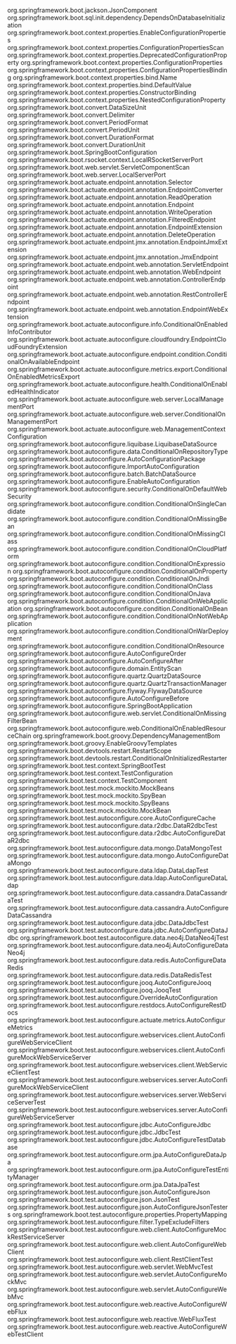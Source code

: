 org.springframework.boot.jackson.JsonComponent
org.springframework.boot.sql.init.dependency.DependsOnDatabaseInitialization
org.springframework.boot.context.properties.EnableConfigurationProperties
org.springframework.boot.context.properties.ConfigurationPropertiesScan
org.springframework.boot.context.properties.DeprecatedConfigurationProperty
org.springframework.boot.context.properties.ConfigurationProperties
org.springframework.boot.context.properties.ConfigurationPropertiesBinding
org.springframework.boot.context.properties.bind.Name
org.springframework.boot.context.properties.bind.DefaultValue
org.springframework.boot.context.properties.ConstructorBinding
org.springframework.boot.context.properties.NestedConfigurationProperty
org.springframework.boot.convert.DataSizeUnit
org.springframework.boot.convert.Delimiter
org.springframework.boot.convert.PeriodFormat
org.springframework.boot.convert.PeriodUnit
org.springframework.boot.convert.DurationFormat
org.springframework.boot.convert.DurationUnit
org.springframework.boot.SpringBootConfiguration
org.springframework.boot.rsocket.context.LocalRSocketServerPort
org.springframework.boot.web.servlet.ServletComponentScan
org.springframework.boot.web.server.LocalServerPort
org.springframework.boot.actuate.endpoint.annotation.Selector
org.springframework.boot.actuate.endpoint.annotation.EndpointConverter
org.springframework.boot.actuate.endpoint.annotation.ReadOperation
org.springframework.boot.actuate.endpoint.annotation.Endpoint
org.springframework.boot.actuate.endpoint.annotation.WriteOperation
org.springframework.boot.actuate.endpoint.annotation.FilteredEndpoint
org.springframework.boot.actuate.endpoint.annotation.EndpointExtension
org.springframework.boot.actuate.endpoint.annotation.DeleteOperation
org.springframework.boot.actuate.endpoint.jmx.annotation.EndpointJmxExtension
org.springframework.boot.actuate.endpoint.jmx.annotation.JmxEndpoint
org.springframework.boot.actuate.endpoint.web.annotation.ServletEndpoint
org.springframework.boot.actuate.endpoint.web.annotation.WebEndpoint
org.springframework.boot.actuate.endpoint.web.annotation.ControllerEndpoint
org.springframework.boot.actuate.endpoint.web.annotation.RestControllerEndpoint
org.springframework.boot.actuate.endpoint.web.annotation.EndpointWebExtension
org.springframework.boot.actuate.autoconfigure.info.ConditionalOnEnabledInfoContributor
org.springframework.boot.actuate.autoconfigure.cloudfoundry.EndpointCloudFoundryExtension
org.springframework.boot.actuate.autoconfigure.endpoint.condition.ConditionalOnAvailableEndpoint
org.springframework.boot.actuate.autoconfigure.metrics.export.ConditionalOnEnabledMetricsExport
org.springframework.boot.actuate.autoconfigure.health.ConditionalOnEnabledHealthIndicator
org.springframework.boot.actuate.autoconfigure.web.server.LocalManagementPort
org.springframework.boot.actuate.autoconfigure.web.server.ConditionalOnManagementPort
org.springframework.boot.actuate.autoconfigure.web.ManagementContextConfiguration
org.springframework.boot.autoconfigure.liquibase.LiquibaseDataSource
org.springframework.boot.autoconfigure.data.ConditionalOnRepositoryType
org.springframework.boot.autoconfigure.AutoConfigurationPackage
org.springframework.boot.autoconfigure.ImportAutoConfiguration
org.springframework.boot.autoconfigure.batch.BatchDataSource
org.springframework.boot.autoconfigure.EnableAutoConfiguration
org.springframework.boot.autoconfigure.security.ConditionalOnDefaultWebSecurity
org.springframework.boot.autoconfigure.condition.ConditionalOnSingleCandidate
org.springframework.boot.autoconfigure.condition.ConditionalOnMissingBean
org.springframework.boot.autoconfigure.condition.ConditionalOnMissingClass
org.springframework.boot.autoconfigure.condition.ConditionalOnCloudPlatform
org.springframework.boot.autoconfigure.condition.ConditionalOnExpression
org.springframework.boot.autoconfigure.condition.ConditionalOnProperty
org.springframework.boot.autoconfigure.condition.ConditionalOnJndi
org.springframework.boot.autoconfigure.condition.ConditionalOnClass
org.springframework.boot.autoconfigure.condition.ConditionalOnJava
org.springframework.boot.autoconfigure.condition.ConditionalOnWebApplication
org.springframework.boot.autoconfigure.condition.ConditionalOnBean
org.springframework.boot.autoconfigure.condition.ConditionalOnNotWebApplication
org.springframework.boot.autoconfigure.condition.ConditionalOnWarDeployment
org.springframework.boot.autoconfigure.condition.ConditionalOnResource
org.springframework.boot.autoconfigure.AutoConfigureOrder
org.springframework.boot.autoconfigure.AutoConfigureAfter
org.springframework.boot.autoconfigure.domain.EntityScan
org.springframework.boot.autoconfigure.quartz.QuartzDataSource
org.springframework.boot.autoconfigure.quartz.QuartzTransactionManager
org.springframework.boot.autoconfigure.flyway.FlywayDataSource
org.springframework.boot.autoconfigure.AutoConfigureBefore
org.springframework.boot.autoconfigure.SpringBootApplication
org.springframework.boot.autoconfigure.web.servlet.ConditionalOnMissingFilterBean
org.springframework.boot.autoconfigure.web.ConditionalOnEnabledResourceChain
org.springframework.boot.groovy.DependencyManagementBom
org.springframework.boot.groovy.EnableGroovyTemplates
org.springframework.boot.devtools.restart.RestartScope
org.springframework.boot.devtools.restart.ConditionalOnInitializedRestarter
org.springframework.boot.test.context.SpringBootTest
org.springframework.boot.test.context.TestConfiguration
org.springframework.boot.test.context.TestComponent
org.springframework.boot.test.mock.mockito.MockBeans
org.springframework.boot.test.mock.mockito.SpyBean
org.springframework.boot.test.mock.mockito.SpyBeans
org.springframework.boot.test.mock.mockito.MockBean
org.springframework.boot.test.autoconfigure.core.AutoConfigureCache
org.springframework.boot.test.autoconfigure.data.r2dbc.DataR2dbcTest
org.springframework.boot.test.autoconfigure.data.r2dbc.AutoConfigureDataR2dbc
org.springframework.boot.test.autoconfigure.data.mongo.DataMongoTest
org.springframework.boot.test.autoconfigure.data.mongo.AutoConfigureDataMongo
org.springframework.boot.test.autoconfigure.data.ldap.DataLdapTest
org.springframework.boot.test.autoconfigure.data.ldap.AutoConfigureDataLdap
org.springframework.boot.test.autoconfigure.data.cassandra.DataCassandraTest
org.springframework.boot.test.autoconfigure.data.cassandra.AutoConfigureDataCassandra
org.springframework.boot.test.autoconfigure.data.jdbc.DataJdbcTest
org.springframework.boot.test.autoconfigure.data.jdbc.AutoConfigureDataJdbc
org.springframework.boot.test.autoconfigure.data.neo4j.DataNeo4jTest
org.springframework.boot.test.autoconfigure.data.neo4j.AutoConfigureDataNeo4j
org.springframework.boot.test.autoconfigure.data.redis.AutoConfigureDataRedis
org.springframework.boot.test.autoconfigure.data.redis.DataRedisTest
org.springframework.boot.test.autoconfigure.jooq.AutoConfigureJooq
org.springframework.boot.test.autoconfigure.jooq.JooqTest
org.springframework.boot.test.autoconfigure.OverrideAutoConfiguration
org.springframework.boot.test.autoconfigure.restdocs.AutoConfigureRestDocs
org.springframework.boot.test.autoconfigure.actuate.metrics.AutoConfigureMetrics
org.springframework.boot.test.autoconfigure.webservices.client.AutoConfigureWebServiceClient
org.springframework.boot.test.autoconfigure.webservices.client.AutoConfigureMockWebServiceServer
org.springframework.boot.test.autoconfigure.webservices.client.WebServiceClientTest
org.springframework.boot.test.autoconfigure.webservices.server.AutoConfigureMockWebServiceClient
org.springframework.boot.test.autoconfigure.webservices.server.WebServiceServerTest
org.springframework.boot.test.autoconfigure.webservices.server.AutoConfigureWebServiceServer
org.springframework.boot.test.autoconfigure.jdbc.AutoConfigureJdbc
org.springframework.boot.test.autoconfigure.jdbc.JdbcTest
org.springframework.boot.test.autoconfigure.jdbc.AutoConfigureTestDatabase
org.springframework.boot.test.autoconfigure.orm.jpa.AutoConfigureDataJpa
org.springframework.boot.test.autoconfigure.orm.jpa.AutoConfigureTestEntityManager
org.springframework.boot.test.autoconfigure.orm.jpa.DataJpaTest
org.springframework.boot.test.autoconfigure.json.AutoConfigureJson
org.springframework.boot.test.autoconfigure.json.JsonTest
org.springframework.boot.test.autoconfigure.json.AutoConfigureJsonTesters
org.springframework.boot.test.autoconfigure.properties.PropertyMapping
org.springframework.boot.test.autoconfigure.filter.TypeExcludeFilters
org.springframework.boot.test.autoconfigure.web.client.AutoConfigureMockRestServiceServer
org.springframework.boot.test.autoconfigure.web.client.AutoConfigureWebClient
org.springframework.boot.test.autoconfigure.web.client.RestClientTest
org.springframework.boot.test.autoconfigure.web.servlet.WebMvcTest
org.springframework.boot.test.autoconfigure.web.servlet.AutoConfigureMockMvc
org.springframework.boot.test.autoconfigure.web.servlet.AutoConfigureWebMvc
org.springframework.boot.test.autoconfigure.web.reactive.AutoConfigureWebFlux
org.springframework.boot.test.autoconfigure.web.reactive.WebFluxTest
org.springframework.boot.test.autoconfigure.web.reactive.AutoConfigureWebTestClient